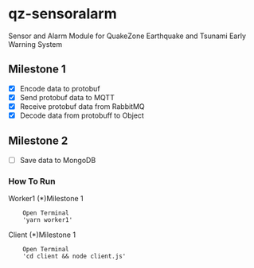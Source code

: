# qz-sensoralarm
Sensor and Alarm Module for QuakeZone Earthquake and Tsunami Early Warning System

## Milestone 1
- [x] Encode data to protobuf
- [x] Send protobuf data to MQTT
- [x] Receive protobuf data from RabbitMQ
- [x] Decode data from protobuff to Object

## Milestone 2
- [ ] Save data to MongoDB

### How To Run 

Worker1 (*)Milestone 1
```
    Open Terminal
    'yarn worker1'
```
Client (*)Milestone 1
```
    Open Terminal
    'cd client && node client.js'
```
